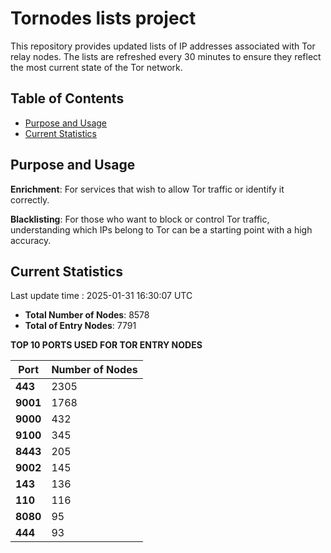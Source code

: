 # Tornodes lists project

This repository provides updated lists of IP addresses associated with Tor relay nodes. The lists are refreshed every 30 minutes to ensure they reflect the most current state of the Tor network.

## Table of Contents

- [Purpose and Usage](#purpose-and-usage)
- [Current Statistics](#current-statistics)


## Purpose and Usage

**Enrichment**: For services that wish to allow Tor traffic or identify it correctly.

**Blacklisting**: For those who want to block or control Tor traffic, understanding which IPs belong to Tor can be a starting point with a high accuracy.

## Current Statistics

Last update time : 2025-01-31 16:30:07 UTC

- **Total Number of Nodes**: 8578
- **Total of Entry Nodes**: 7791

**TOP 10 PORTS USED FOR TOR ENTRY NODES**

| **Port** | **Number of Nodes** |
|------|-----------------|
| **443**   | 2305  |
| **9001**   | 1768  |
| **9000**   | 432  |
| **9100**   | 345  |
| **8443**   | 205  |
| **9002**   | 145  |
| **143**   | 136  |
| **110**   | 116  |
| **8080**   | 95  |
| **444**   | 93  |

